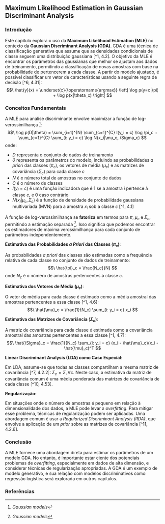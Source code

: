 ## Maximum Likelihood Estimation in Gaussian Discriminant Analysis

### Introdução
Este capítulo explora o uso da **Maximum Likelihood Estimation (MLE)** no contexto da **Gaussian Discriminant Analysis (GDA)**. GDA é uma técnica de classificação generativa que assume que as densidades condicionais de classe seguem uma distribuição gaussiana [^1, 4.2]. O objetivo da MLE é encontrar os parâmetros das gaussianas que melhor se ajustam aos dados de treinamento, permitindo a classificação de novas amostras com base na probabilidade de pertencerem a cada classe. A partir do modelo ajustado, é possível classificar um vetor de características usando a seguinte regra de decisão [^6, 4.31]:
$$\
\hat{y}(x) = \underset{c}{\operatorname{argmax}} \left[ \log p(y=c|\pi) + \log p(x|\theta_c) \right]
$$

### Conceitos Fundamentais
A MLE para análise discriminante envolve maximizar a função de log-verossimilhança [^1]:
$$\
\log p(D|\theta) = \sum_{i=1}^{N} \sum_{c=1}^{C} I(y_i = c) \log \pi_c + \sum_{c=1}^{C} \sum_{i: y_i = c} \log N(x_i|\mu_c, \Sigma_c)
$$
onde:
- $D$ representa o conjunto de dados de treinamento
- $\theta$ representa os parâmetros do modelo, incluindo as probabilidades *a priori* das classes ($\pi_c$), os vetores de média ($\mu_c$) e as matrizes de covariância ($\Sigma_c$) para cada classe $c$
- $N$ é o número total de amostras no conjunto de dados
- $C$ é o número de classes
- $I(y_i = c)$ é uma função indicadora que é 1 se a amostra $i$ pertence à classe $c$, e 0 caso contrário
- $N(x_i|\mu_c, \Sigma_c)$ é a função de densidade de probabilidade gaussiana multivariada (MVN) para a amostra $x_i$ sob a classe $c$ [^1, 4.1]

A função de log-verossimilhança se **fatoriza** em termos para $\pi$, $\mu_c$ e $\Sigma_c$, permitindo a estimação separada [^1]. Isso significa que podemos encontrar os estimadores de máxima verossimilhança para cada conjunto de parâmetros independentemente.

**Estimativa das Probabilidades *a Priori* das Classes ($\pi_c$)**:

As probabilidades *a priori* das classes são estimadas como a frequência relativa de cada classe no conjunto de dados de treinamento:
$$\
\hat{\pi}_c = \frac{N_c}{N}
$$
onde $N_c$ é o número de amostras pertencentes à classe $c$.

**Estimativa dos Vetores de Média ($\mu_c$)**:

O vetor de média para cada classe é estimado como a média amostral das amostras pertencentes a essa classe [^1, 4.6]:
$$\
\hat{\mu}_c = \frac{1}{N_c} \sum_{i: y_i = c} x_i
$$

**Estimativa das Matrizes de Covariância ($\Sigma_c$)**:

A matriz de covariância para cada classe é estimada como a covariância amostral das amostras pertencentes a essa classe [^1, 4.7]:
$$\
\hat{\Sigma}_c = \frac{1}{N_c} \sum_{i: y_i = c} (x_i - \hat{\mu}_c)(x_i - \hat{\mu}_c)^T
$$

**Linear Discriminant Analysis (LDA) como Caso Especial**:

Em LDA, assume-se que todas as classes compartilham a mesma matriz de covariância [^7, 4.2.2]: $\Sigma_c = \Sigma, \forall c$.  Neste caso, a estimativa da matriz de covariância comum é uma média ponderada das matrizes de covariância de cada classe [^10, 4.53].

**Regularização**:

Em situações onde o número de amostras é pequeno em relação à dimensionalidade dos dados, a MLE pode levar a *overfitting*. Para mitigar esse problema, técnicas de regularização podem ser aplicadas. Uma abordagem comum é usar a *Regularized Discriminant Analysis (RDA)*, que envolve a aplicação de um *prior* sobre as matrizes de covariância [^11, 4.2.6].

### Conclusão
A MLE fornece uma abordagem direta para estimar os parâmetros de um modelo GDA. No entanto, é importante estar ciente dos potenciais problemas de *overfitting*, especialmente em dados de alta dimensão, e considerar técnicas de regularização apropriadas. A GDA é um exemplo de modelo generativo, e sua relação com modelos discriminativos como regressão logística será explorada em outros capítulos.

### Referências
[^1]: *Gaussian models*
<!-- END -->